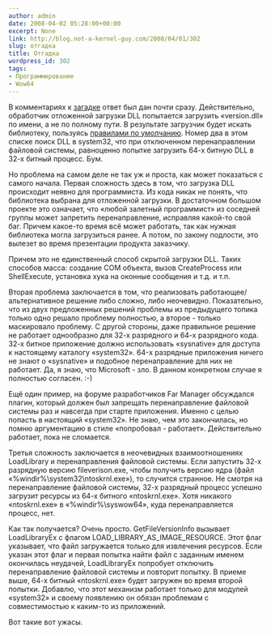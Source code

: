 ```yaml
---
author: admin
date: 2008-04-02 05:28:00+00:00
excerpt: None
link: http://blog.not-a-kernel-guy.com/2008/04/01/302
slug: отгадка
title: Отгадка
wordpress_id: 302
tags:
- Программирование
- Wow64
---
```


В комментариях к [загадке](http://blog.not-a-kernel-guy.com/2008/03/30/301) ответ был дан почти сразу. Действительно, обработчик отложенной загрузки DLL попытается загрузить «version.dll» по имени, а не по полному пути. В результате загрузчик будет искать библиотеку, пользуясь [правилами по умолчанию](http://msdn2.microsoft.com/en-us/library/ms682586(VS.85).aspx). Номер два в этом списке поиск DLL в system32, что при отключенном перенаправлении файловой системы, равноценно попытке загрузить 64-х битную DLL в 32-х битный процесс. Бум.

Но проблема на самом деле не так уж и проста, как может показаться с самого начала. Первая сложность здесь в том, что загрузка DLL происходит неявно для программиста. Из кода никак не понять, что библиотека выбрана для отложенной загрузки. В достаточном большом проекте это означает, что «любой залетный программист» из соседней группы может запретить перенаправление, исправляя какой-то свой баг. Причем какое-то время всё может работать, так как нужная библиотека могла загрузиться ранее. А потом, по закону подлости, это вылезет во время презентации продукта заказчику.

Причем это не единственный способ скрытой загрузки DLL. Таких способов масса: создание COM объекта, вызов CreateProcess или ShellExecute, установка хука на оконные сообщения и т.д. и т.п. 

Вторая проблема заключается в том, что реализовать работающее/альтернативное решение либо сложно, либо неочевидно. Показательно, что из двух предложенных решений проблемы из предыдущего топика только одно решало проблему полностью, а второе - только маскировало проблему. С другой стороны, даже правильное решение не работает однообразно для 32-х разрядного и 64-х разрядного кода. 32-х битное приложение должно использовать «sysnative» для доступа к настоящему каталогу «system32». 64-х разрядные приложения ничего не знают о «sysnative» и подобное перенаправление для них не работает. Да, я знаю, что Microsoft - зло. В данном конкретном случае я полностью согласен. :-)

Ещё один пример, на форуме разработчиков Far Manager обсуждался плагин, который должен был запрещать перенаправление файловой системы раз и навсегда при старте приложения. Именно с целью попасть в настоящий «system32». Не знаю, чем это закончилась, но помню аргументацию в стиле «попробовал - работает». Действительно работает, пока не сломается. 

Третья сложность заключается в неочевидных взаимоотношениях LoadLibrary и перенаправления файловой системы. Если запустить 32-х разрядную версию fileverison.exe, чтобы получить версию ядра (файл «%windir%\system32\ntoskrnl.exe»), то случится странное. Не смотря на перенаправление файловой системы, 32-х разрядный процесс успешно загрузит ресурсы из 64-х битного «ntoskrnl.exe». Хотя никакого «ntoskrnl.exe» в «%windir%\syswow64», куда перенаправляется процесс, нет. 

Как так получается? Очень просто. GetFileVersionInfo вызывает LoadLibraryEx с флагом LOAD_LIBRARY_AS_IMAGE_RESOURCE. Этот флаг указывает, что файл загружается только для извлечения ресурсов. Если указан этот флаг и первая попытка найти файл с заданным именем окончилась неудачей, LoadLibraryEx попробует отключить перенаправление файловой системы и повторит попытку. В приеме выше, 64-х битный «ntoskrnl.exe» будет загружен во время второй попытки. Добавлю, что этот механизм работает только для модулей «system32» и своему появлению он обязан проблемам с совместимостью к каким-то из приложений.

Вот такие вот ужасы.
